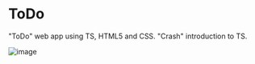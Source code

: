 # ToDo
"ToDo" web app using TS, HTML5 and CSS. "Crash" introduction to TS.

![image](https://camo.githubusercontent.com/2f55462cf24e3bdda71c300bd61bf811ba00bcf74dfb8babb7f597e3bd628612/68747470733a2f2f692e6779617a6f2e636f6d2f66323839656561386234656164376236656437646562376462386434373530662e6a7067)
